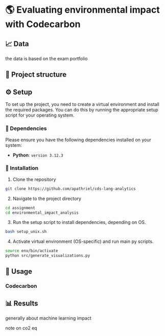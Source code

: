 # 🌎 Evaluating environmental impact with Codecarbon

## 📈 Data
the data is based on the exam portfolio

## 📂 Project structure

## ⚙️ Setup
To set up the project, you need to create a virtual environment and install the required packages. You can do this by running the appropriate setup script for your operating system.

### 🐍 Dependencies
Please ensure you have the following dependencies installed on your system:
- **Python**: `version 3.12.3`

### 💾 Installation
1. Clone the repository
```sh
git clone https://github.com/apathriel/cds-lang-analytics
```
2. Navigate to the project directory
```sh
cd assignment
cd environmental_impact_analysis
```
3. Run the setup script to install dependencies, depending on OS.
```sh
bash setup_unix.sh
```

4. Activate virtual environment (OS-specific) and run main py scripts.
```sh
source env/bin/activate
python src/generate_visualizations.py
```

## 🚀 Usage 

### Codecarbon 


## 📊 Results
generally about machine learning impact

note on co2 eq

